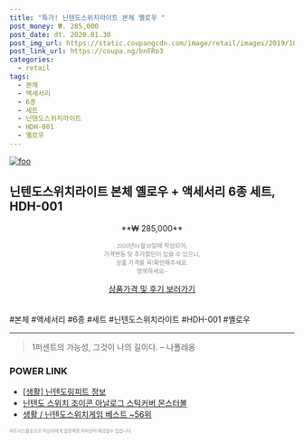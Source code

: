 ```yaml
--- 
title: "특가! 닌텐도스위치라이트 본체 옐로우 " 
post_money: ₩. 285,000 
post_date: dt. 2020.01.30 
post_img_url: https://static.coupangcdn.com/image/retail/images/2019/10/21/17/0/c9d68478-ec3f-4a4a-bfe8-46961a40ce98.jpg 
post_link_url: https://coupa.ng/bnFRo3 
categories: 
  - retail 
tags: 
  - 본체 
  - 액세서리 
  - 6종 
  - 세트 
  - 닌텐도스위치라이트 
  - HDH-001 
  - 옐로우 
--- 
```

[![foo](https://static.coupangcdn.com/image/retail/images/2019/10/21/17/0/c9d68478-ec3f-4a4a-bfe8-46961a40ce98.jpg)](https://coupa.ng/bnFRo3) 

## 닌텐도스위치라이트 본체 옐로우 + 액세서리 6종 세트, HDH-001 
<p style="text-align: center;">**₩ 285,000**</p> 
<p style="text-align: center;"><span style="color: #898c8f; font-family: Georgia,Times,serif; font-size: 0.75em;">2020년01월30일에 작성되어, <br>가격변동 및 추가할인이 있을 수 있으니,<br> 상품 가격을 꼭!확인해주세요.<br>행복하세요~</span> 
</p>	 
<div markdown="0" style="text-align: center;"><a href="https://coupa.ng/bnFRo3" class="btn btn--success">상품가격 및 후기 보러가기</a></div> 
<br><br> 
  #본체 #액세서리 #6종 #세트 #닌텐도스위치라이트 #HDH-001 #옐로우 
<hr> 

> 1퍼센트의 가능성, 그것이 나의 길이다. – 나폴레옹 


### POWER LINK

* <a href="https://blog.naver.com/santokki14/221774863301" target="_blank"> [생활] 닌텐도링피트 정보 </a>
* <a href="https://blog.naver.com/fasyy4321/221785456361" target="_blank">닌텐도 스위치 조이콘 아날로그 스틱커버 몬스터볼</a>
* <a href="https://blog.naver.com/santokki14/221784833223" target="_blank">생활 / 닌텐도스위치게임 베스트 ~56위</a>

<span style="color: #898c8f; font-family: Georgia,Times,serif; font-size: 0.55em;">파트너스활동으로 작성자에게 일정액의 커미션이 제공될수 있습니다.</span> 
